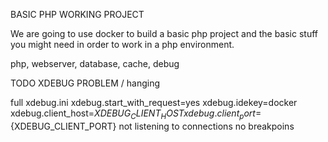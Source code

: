 BASIC PHP WORKING PROJECT

We are going to use docker to build a basic
php project and the basic stuff you might need in order
to work in a php environment.

php, webserver, database, cache, debug




TODO
XDEBUG PROBLEM / hanging

full xdebug.ini
    xdebug.start_with_request=yes
    xdebug.idekey=docker
    xdebug.client_host=${XDEBUG_CLIENT_HOST}
    xdebug.client_port=${XDEBUG_CLIENT_PORT}
not listening to connections
no breakpoins


